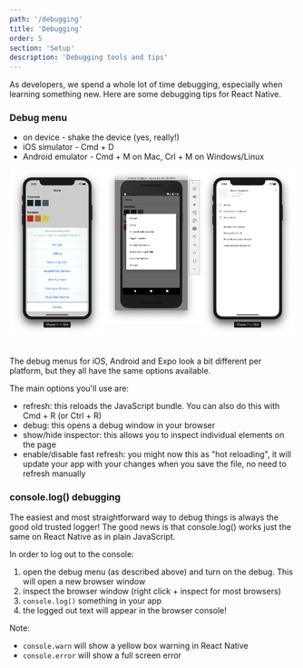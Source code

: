 ```yaml
---
path: '/debugging'
title: 'Debugging'
order: 5
section: 'Setup'
description: 'Debugging tools and tips'
---
```


As developers, we spend a whole lot of time debugging, especially when learning something new. Here are some debugging tips for React Native.

### Debug menu

- on device - shake the device (yes, really!)
- iOS simulator - Cmd + D
- Android emulator - Cmd + M on Mac, Crl + M on Windows/Linux

<div style="display:flex; flex-direction:row">
    <div style="width:300px;margin:0 auto;margin-bottom:20px">
        <img alt="Style challenge iOS" src="./images/debugging-ios.png" />
    </div>
    <div style="width:300px;margin:0 auto;margin-bottom:20px">
        <img alt="Style challenge Android" src="./images/debugging-android.png" />
    </div>
        <div style="width:300px;margin:0 auto;margin-bottom:20px">
        <img alt="Style challenge Android" src="./images/debugging-expo.png" />
    </div>
</div>

The debug menus for iOS, Android and Expo look a bit different per platform, but they all have the same options available.

The main options you'll use are:

- refresh: this reloads the JavaScript bundle. You can also do this with Cmd + R (or Ctrl + R)
- debug: this opens a debug window in your browser
- show/hide inspector: this allows you to inspect individual elements on the page
- enable/disable fast refresh: you might now this as "hot reloading", it will update your app with your changes when you save the file, no need to refresh manually

### console.log() debugging

The easiest and most straightforward way to debug things is always the good old trusted logger! The good news is that console.log() works just the same on React Native as in plain JavaScript.

In order to log out to the console:

1. open the debug menu (as described above) and turn on the debug. This will open a new browser window
2. inspect the browser window (right click + inspect for most browsers)
3. `console.log()` something in your app
4. the logged out text will appear in the browser console!

Note:

- `console.warn` will show a yellow box warning in React Native
- `console.error` will show a full screen error
